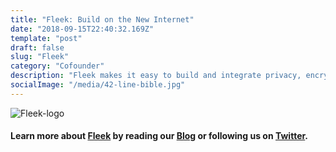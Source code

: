 ```yaml
---
title: "Fleek: Build on the New Internet"
date: "2018-09-15T22:40:32.169Z"
template: "post"
draft: false
slug: "Fleek"
category: "Cofounder"
description: "Fleek makes it easy to build and integrate privacy, encryption, and p2p functionality into your sites, web & native apps. Built on top of IPFS, Textile, & Filecoin, our suite of products allows you to effortlessly take advantage of the benefits of Dweb technologies."
socialImage: "/media/42-line-bible.jpg"
---
```


![Fleek-logo](/FleekForLight.png)

#### Learn more about [Fleek](https://Fleek.co) by reading our [Blog](https://blog.Fleek.co) or following us on [Twitter](https://twitter.com/Fleekhq).







